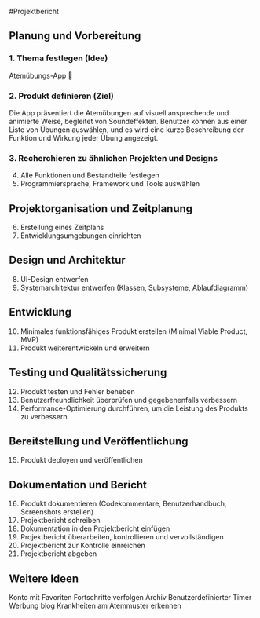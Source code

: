#Projektbericht 
## Planung und Vorbereitung
### 1. Thema festlegen (Idee) 
Atemübungs-App 😤
### 2. Produkt definieren (Ziel)
Die App präsentiert die Atemübungen auf visuell ansprechende und animierte Weise, begleitet von Soundeffekten. Benutzer können aus einer Liste von Übungen auswählen, und es wird eine kurze Beschreibung der Funktion und Wirkung jeder Übung angezeigt. 
### 3. Recherchieren zu ähnlichen Projekten und Designs
4. Alle Funktionen und Bestandteile festlegen
5. Programmiersprache, Framework und Tools auswählen

## Projektorganisation und Zeitplanung
6. Erstellung eines Zeitplans
7. Entwicklungsumgebungen einrichten

## Design und Architektur
8. UI-Design entwerfen
9. Systemarchitektur entwerfen (Klassen, Subsysteme, Ablaufdiagramm)

## Entwicklung
10. Minimales funktionsfähiges Produkt erstellen (Minimal Viable Product, MVP)
11. Produkt weiterentwickeln und erweitern

## Testing und Qualitätssicherung
12. Produkt testen und Fehler beheben
13. Benutzerfreundlichkeit überprüfen und gegebenenfalls verbessern
14. Performance-Optimierung durchführen, um die Leistung des Produkts zu verbessern

## Bereitstellung und Veröffentlichung
15. Produkt deployen und veröffentlichen

## Dokumentation und Bericht
16. Produkt dokumentieren (Codekommentare, Benutzerhandbuch, Screenshots erstellen)
17. Projektbericht schreiben
18. Dokumentation in den Projektbericht einfügen
19. Projektbericht überarbeiten, kontrollieren und vervollständigen
20. Projektbericht zur Kontrolle einreichen
21. Projektbericht abgeben

## Weitere Ideen
Konto mit Favoriten
Fortschritte verfolgen
Archiv
Benutzerdefinierter Timer
Werbung
blog
Krankheiten am Atemmuster erkennen